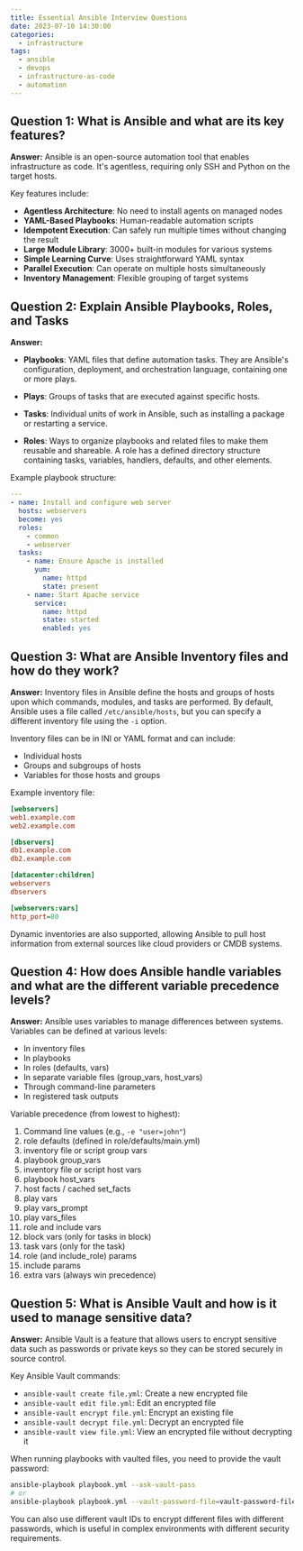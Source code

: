 ```yaml
---
title: Essential Ansible Interview Questions
date: 2023-07-10 14:30:00
categories:
  - infrastructure
tags:
  - ansible
  - devops
  - infrastructure-as-code
  - automation
---
```


## Question 1: What is Ansible and what are its key features?

**Answer:**
Ansible is an open-source automation tool that enables infrastructure as code. It's agentless, requiring only SSH and Python on the target hosts.

Key features include:
- **Agentless Architecture**: No need to install agents on managed nodes
- **YAML-Based Playbooks**: Human-readable automation scripts
- **Idempotent Execution**: Can safely run multiple times without changing the result
- **Large Module Library**: 3000+ built-in modules for various systems
- **Simple Learning Curve**: Uses straightforward YAML syntax
- **Parallel Execution**: Can operate on multiple hosts simultaneously
- **Inventory Management**: Flexible grouping of target systems

## Question 2: Explain Ansible Playbooks, Roles, and Tasks

**Answer:**
- **Playbooks**: YAML files that define automation tasks. They are Ansible's configuration, deployment, and orchestration language, containing one or more plays.
  
- **Plays**: Groups of tasks that are executed against specific hosts.
  
- **Tasks**: Individual units of work in Ansible, such as installing a package or restarting a service.
  
- **Roles**: Ways to organize playbooks and related files to make them reusable and shareable. A role has a defined directory structure containing tasks, variables, handlers, defaults, and other elements.

Example playbook structure:
```yaml
---
- name: Install and configure web server
  hosts: webservers
  become: yes
  roles:
    - common
    - webserver
  tasks:
    - name: Ensure Apache is installed
      yum:
        name: httpd
        state: present
    - name: Start Apache service
      service:
        name: httpd
        state: started
        enabled: yes
```

## Question 3: What are Ansible Inventory files and how do they work?

**Answer:**
Inventory files in Ansible define the hosts and groups of hosts upon which commands, modules, and tasks are performed. By default, Ansible uses a file called `/etc/ansible/hosts`, but you can specify a different inventory file using the `-i` option.

Inventory files can be in INI or YAML format and can include:
- Individual hosts
- Groups and subgroups of hosts
- Variables for those hosts and groups

Example inventory file:
```ini
[webservers]
web1.example.com
web2.example.com

[dbservers]
db1.example.com
db2.example.com

[datacenter:children]
webservers
dbservers

[webservers:vars]
http_port=80
```

Dynamic inventories are also supported, allowing Ansible to pull host information from external sources like cloud providers or CMDB systems.

## Question 4: How does Ansible handle variables and what are the different variable precedence levels?

**Answer:**
Ansible uses variables to manage differences between systems. Variables can be defined at various levels:

- In inventory files
- In playbooks
- In roles (defaults, vars)
- In separate variable files (group_vars, host_vars)
- Through command-line parameters
- In registered task outputs

Variable precedence (from lowest to highest):
1. Command line values (e.g., `-e "user=john"`)
2. role defaults (defined in role/defaults/main.yml)
3. inventory file or script group vars
4. playbook group_vars
5. inventory file or script host vars
6. playbook host_vars
7. host facts / cached set_facts
8. play vars
9. play vars_prompt
10. play vars_files
11. role and include vars
12. block vars (only for tasks in block)
13. task vars (only for the task)
14. role (and include_role) params
15. include params
16. extra vars (always win precedence)

## Question 5: What is Ansible Vault and how is it used to manage sensitive data?

**Answer:**
Ansible Vault is a feature that allows users to encrypt sensitive data such as passwords or private keys so they can be stored securely in source control.

Key Ansible Vault commands:
- `ansible-vault create file.yml`: Create a new encrypted file
- `ansible-vault edit file.yml`: Edit an encrypted file
- `ansible-vault encrypt file.yml`: Encrypt an existing file
- `ansible-vault decrypt file.yml`: Decrypt an encrypted file
- `ansible-vault view file.yml`: View an encrypted file without decrypting it

When running playbooks with vaulted files, you need to provide the vault password:
```bash
ansible-playbook playbook.yml --ask-vault-pass
# or
ansible-playbook playbook.yml --vault-password-file=vault-password-file
```

You can also use different vault IDs to encrypt different files with different passwords, which is useful in complex environments with different security requirements.
